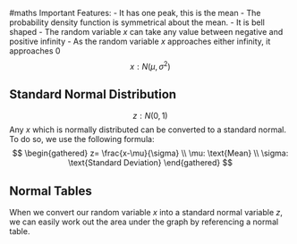 #maths
Important Features:
	- It has one peak, this is the mean
	- The probability density function is symmetrical about the mean.
	- It is bell shaped
	- The random variable *x* can take any value between negative and positive infinity
	- As the random variable *x* approaches either infinity, it approaches 0
$$
x:N(\mu,\sigma^2)
$$

## Standard Normal Distribution
$$
z:N(0,1)
$$
Any *x* which is normally distributed can be converted to a standard normal. To do so, we use the following formula:
$$
\begin{gathered}
z= \frac{x-\mu}{\sigma} \\
\mu: \text{Mean} \\
\sigma: \text{Standard Deviation}
\end{gathered}
$$
## Normal Tables
When we convert our random variable *x* into a standard normal variable *z*, we can easily work out the area under the graph by referencing a normal table.